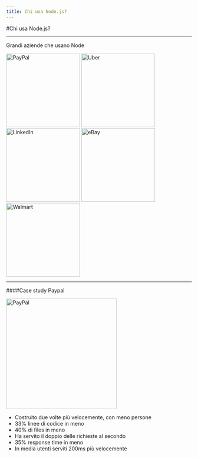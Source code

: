 ```yaml
---
title: Chi usa Node.js?
---
```


#Chi usa Node.js?

---

Grandi aziende che usano Node


<img src="https://cdn.pixabay.com/photo/2015/05/26/09/37/paypal-784404_960_720.png" alt="PayPal" style="width:200px;"/>
<img src="https://www.lautomobile.aci.it/fileadmin/_processed_/6/a/csm_Uber-Logo-Black_065a300ebe.jpg" alt="Uber" style="width:200px;"/>
<img src="https://upload.wikimedia.org/wikipedia/commons/thumb/0/01/LinkedIn_Logo.svg/1024px-LinkedIn_Logo.svg.png" alt="LinkedIn" style="width:200px;"/>
<img src="https://d1nqluafkq3duy.cloudfront.net/blog/wp-content/uploads/ebay_logo-650x290.png" alt="eBay" style="width:200px;"/>
<img src="https://instantpot.com/wp-content/uploads/2018/08/Walmart-logo.jpg" alt="Walmart" style="width:200px;"/>

---

####Case study Paypal

<img src="https://cdn.pixabay.com/photo/2015/05/26/09/37/paypal-784404_960_720.png" alt="PayPal" style="width:300px;"/>

- Costruito due volte più velocemente, con meno persone
- 33%  linee di codice in meno
- 40% di files in meno
- Ha servito il doppio delle richieste al secondo
- 35% response time in meno
- In media utenti serviti 200ms più velocemente



